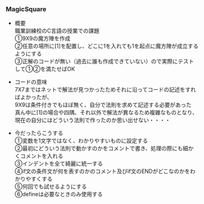 ### MagicSquare

* 概要  
職業訓練校のC言語の授業での課題  
①9X9の魔方陣を作成  
②任意の場所に[1]を配置し、どこに1を入れても1を起点に魔方陣が成立するようにする  
③正解のコードが無い（過去に誰も作成できていない）ので実際にテストして①②を満たせばOK

* コードの意味  
7X7まではネットで解法が見つかったためそれに沿ってコードの記述をすればよかったが、  
9X9は条件付きでもほぼ無く、自分で法則を求めて記述する必要があった  
真ん中に[1]の場合や四隅、それ以外で解法が異なるため複雑なものとなり、  
現在の自分にはどういう法則で作ったのか思い出せない・・・・

* 今だったらこうする  
①変数を1文字ではなく、わかりやすいものに設定する  
②最初にどういう法則で動かすのかをコメントで書き、処理の際にも細かくコメントを入れる  
③インデントを全て綺麗に統一する  
④if文の条件文が何を表すのかのコメント及びif文のENDがどこなのかをわかりやすくする  
⑤何回でも試せるようにする  
⑥defineは必要なときのみ使用する

